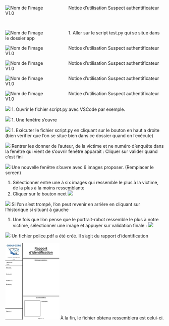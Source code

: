 <p>
  <img src="Aspose.Words.c5274d5c-ed69-4248-baf8-d82c1032dce6.001.png" align="left" width="200" alt="Nom de l'image">
  Notice d’utilisation Suspect authentificateur V1.0 <br>
</p>
<br>
<p>
  <img src="Aspose.Words.c5274d5c-ed69-4248-baf8-d82c1032dce6.002.png" align="left" width="200" alt="Nom de l'image">
  1. Aller sur le script test.py qui se situe dans le dossier app<br>
</p>


<p>
  <img src="Aspose.Words.c5274d5c-ed69-4248-baf8-d82c1032dce6.001.png" align="left" width="200" alt="Nom de l'image">
  Notice d’utilisation Suspect authentificateur V1.0 <br>
</p>


<p>
  <img src="Aspose.Words.c5274d5c-ed69-4248-baf8-d82c1032dce6.001.png" align="left" width="200" alt="Nom de l'image">
  Notice d’utilisation Suspect authentificateur V1.0 <br>
</p>



<p>
  <img src="Aspose.Words.c5274d5c-ed69-4248-baf8-d82c1032dce6.001.png" align="left" width="200" alt="Nom de l'image">
  Notice d’utilisation Suspect authentificateur V1.0 <br>
</p>



<p>
  <img src="Aspose.Words.c5274d5c-ed69-4248-baf8-d82c1032dce6.001.png" align="left" width="200" alt="Nom de l'image">
  Notice d’utilisation Suspect authentificateur V1.0 <br>
</p>


![](Aspose.Words.c5274d5c-ed69-4248-baf8-d82c1032dce6.003.png)  1. Ouvrir le fichier script.py avec VSCode par exemple. 

![](Aspose.Words.c5274d5c-ed69-4248-baf8-d82c1032dce6.004.png)  1. Une fenêtre s’ouvre

![](Aspose.Words.c5274d5c-ed69-4248-baf8-d82c1032dce6.005.png)  1. Exécuter le fichier script.py en cliquant sur le bouton en haut a droite (bien vérifier que l’on se situe bien dans ce dossier quand on l’exécute)

![](Aspose.Words.c5274d5c-ed69-4248-baf8-d82c1032dce6.006.png)  Rentrer les donner de l’auteur, de la victime et ne numéro d’enquête dans la fenêtre qui vient de s’ouvrir fenêtre apparait : 
Cliquer sur valider quand c’est fini

![](Aspose.Words.c5274d5c-ed69-4248-baf8-d82c1032dce6.007.png)  Une nouvelle fenêtre s’ouvre avec 6 images proposer. (Remplacer le screen)
1. Sélectionner entre une à six images qui ressemble le plus à la victime, de la plus à la moins ressemblante
1. Cliquer sur le bouton next ![](Aspose.Words.c5274d5c-ed69-4248-baf8-d82c1032dce6.008.png)

![](Aspose.Words.c5274d5c-ed69-4248-baf8-d82c1032dce6.009.png)  Si l’on s’est trompé, l’on peut revenir en arrière en cliquant sur l’historique si situant à gauche

1. Une fois que l’on pense que le portrait-robot ressemble le plus à notre victime, sélectionner une image et appuyer sur validation finale : ![](Aspose.Words.c5274d5c-ed69-4248-baf8-d82c1032dce6.010.png)

![](Aspose.Words.c5274d5c-ed69-4248-baf8-d82c1032dce6.011.png)  Un fichier police.pdf a été créé. Il s’agit du rapport d’identification

![](Aspose.Words.c5274d5c-ed69-4248-baf8-d82c1032dce6.012.jpeg)  À la fin, le fichier obtenu ressemblera est celui-ci.
